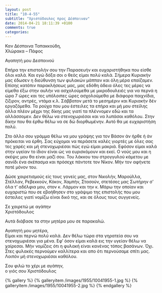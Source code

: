 ```yaml
---
layout: post
title: "10-4-55"
subtitle: "Χριστόδουλος προς Δέσποιναν"
date: 2014-04-21 18:11:39 +0100
comments: true
categories:
---
```



Καν Δέσποινα Ταπακκούδη,<br/>
 Χλώρακα – Πάφος

Αγαπητή μου Δεσποινού

Επήρα την επιστολήν σου την Παρασευήν και ευχαριστήθηκα που είσθε όλοι καλά. Και εγώ δόξα σοι ο θεός είμαι πολύ καλά. Σήμερα Κυριακήν μας έδωσεν η διεύθυνση των φυλακών μάππαν και όλη μέρα επαίζαμεν. Επίσης κατόπιν παρακλήσεως μας, μας εδόθη άδεια όλες τες μέρες να είμεθα έξω στην αυλήν να ασχολούμεθα με μικροδουλειές για να περνά η ώρα 7 ώρες και τες υπόλοιπες ώρες ασχολούμεθα με διάφορα παιχνίδια, ζίζιρον, αντρές, ντάμα κ.λ. Σάββατον μετά το μεσημέριν και Κυριακήν δέν εργαζόμεθα. Τα ρούχα που μου έστειλες τα επήρα και μή μου στείλης άλλα πλέον μέχρι της δίκης μας γιατί τα πλέννομεν εδώ και τα αλλάσσομεν. Δεν θέλω να στενοχωριέσαι και να λυπάσαι καθόλου. Στην δίκην που θα έρθω θέλω να σε δώ διορθωμένην. Αυτό θα με ευχαριστήση πολύ.

Στο άλλο σου γράμμα θέλω να μου γράψης για τον Βάσον άν ήρθε ή άν πρόκειται να έρθη. Σας εύχομαι να περάσετε καλές γιορτές με όλες σας τες χαρές και μή στενοχωριέσαι πώς εγώ είμαι μακριά. Εφόσον είμαι καλά στην υγείαν το ίδιον είναι ώς να ευρισκόμουν και εκεί. Ο νούς μου και η σκέψις μου θα είναι μαζί σου. Του λάκκου του στρογγυλού κάμετου με σανίδι ένα σκέπασμα και πρόσεχε πάντοτε τον Νίκον. Μήν τον αφήνετε ποτέ μόνον του.

Δώσε χαιρετισμούς είς τους γονείς μας, στον Νικολήν, Μαρούλλα, Στέλλαν, Ρεβεκκούν, Κόκον, Χαμπήν, Στασούν, στετέσες μας Σωτήρην σ’ όλα τ’ αδέλφια μου, στον κ. Λάρμον και την κ. Μάρω την οποίαν και ευχαριστώ που σε εβοήθησεν στο γράψιμο της επιστολής που μου έστειλες γιατί νομίζω είναι δικό της, και σε όλους τους συγγενείς.

Σε χαιρετώ με αγάπην<br/>
Χριστόδουλος

Αυτά διάβασε τα στην μητέρα μου σε παρακαλώ.

Αγαπητή μου μητέρα,<br/>
Είμαι και περνώ πολύ καλά. Δεν θέλω τώρα στα γηρατεία σου να στενοχωριέσαι για μένα. Εφ’ όσον είμαι καλά εις την υγείαν θέλω να χαίρεσαι. Μήν νομίζεις ότι η φυλακή είναι κανένας τόπος βασάνων. Όχι. Στες φυλακές περνούμεν καλλίτερα και απο ότι περνούσαμε σπίτι μας. Λοιπόν μή στενοχωριέσαι καθόλου.

Σου φιλώ το χέρι με αγάπην,<br/> ο γιός σου Χριστόδουλος

{% gallery %}
  {% galleryitem /images/1955/10041955-1.jpg %}
  {% galleryitem /images/1955/10041955-2.jpg %}
{% endgallery %}
